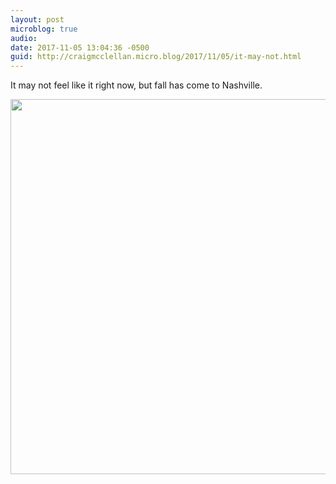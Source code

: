 ```yaml
---
layout: post
microblog: true
audio: 
date: 2017-11-05 13:04:36 -0500
guid: http://craigmcclellan.micro.blog/2017/11/05/it-may-not.html
---
```

It may not feel like it right now, but fall has come to Nashville.

<img src="http://craigmcclellan.com/uploads/2017/fb70d36f6a.jpg" width="600" height="600" />
